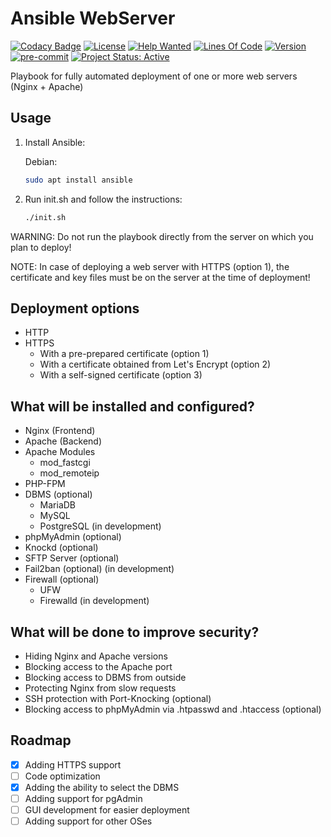 # Ansible WebServer

[![Codacy Badge](https://api.codacy.com/project/badge/Grade/d3e065c1ec134ece84a2b87b8be9b6f2)](https://app.codacy.com/gh/vitkuz573/Ansible-WebServer?utm_source=github.com&utm_medium=referral&utm_content=vitkuz573/Ansible-WebServer&utm_campaign=Badge_Grade_Settings)
[![License](https://img.shields.io/github/license/vitkuz573/Ansible-WebServer)](https://github.com/vitkuz573/Ansible-WebServer/blob/master/LICENSE)
[![Help Wanted](https://img.shields.io/github/issues/vitkuz573/Ansible-WebServer/help%20wanted?color=green)](https://github.com/vitkuz573/Ansible-WebServer/issues?q=is%3Aissue+is%3Aopen+label%3A%22help+wanted%22)
[![Lines Of Code](https://tokei.rs/b1/github/vitkuz573/Ansible-WebServer?category=code)](https://github.com/vitkuz573/Ansible-WebServer)
[![Version](https://img.shields.io/github/v/release/vitkuz573/Ansible-WebServer?include_prereleases)](https://github.com/vitkuz573/Ansible-WebServer/releases/latest)
[![pre-commit](https://img.shields.io/badge/pre--commit-enabled-brightgreen?logo=pre-commit&logoColor=white)](https://github.com/pre-commit/pre-commit)
[![Project Status: Active](https://www.repostatus.org/badges/latest/active.svg)](https://www.repostatus.org/#active)

Playbook for fully automated deployment of one or more web servers (Nginx + Apache)

## Usage

1) Install Ansible:

   Debian:

   ```bash
   sudo apt install ansible
   ```

2) Run init.sh and follow the instructions:

   ```bash
   ./init.sh
   ```

WARNING: Do not run the playbook directly from the server on which you plan to deploy!

NOTE: In case of deploying a web server with HTTPS (option 1), the certificate
and key files must be on the server at the time of deployment!

## Deployment options

- HTTP
- HTTPS
  - With a pre-prepared certificate (option 1)
  - With a certificate obtained from Let's Encrypt (option 2)
  - With a self-signed certificate (option 3)

## What will be installed and configured?

- Nginx (Frontend)
- Apache (Backend)
- Apache Modules
  - mod_fastcgi
  - mod_remoteip
- PHP-FPM
- DBMS (optional)
  - MariaDB
  - MySQL
  - PostgreSQL (in development)
- phpMyAdmin (optional)
- Knockd (optional)
- SFTP Server (optional)
- Fail2ban (optional) (in development)
- Firewall (optional)
  - UFW
  - Firewalld (in development)

## What will be done to improve security?

- Hiding Nginx and Apache versions
- Blocking access to the Apache port
- Blocking access to DBMS from outside
- Protecting Nginx from slow requests
- SSH protection with Port-Knocking (optional)
- Blocking access to phpMyAdmin via .htpasswd and .htaccess (optional)

## Roadmap

- [X] Adding HTTPS support
- [ ] Code optimization
- [X] Adding the ability to select the DBMS
- [ ] Adding support for pgAdmin
- [ ] GUI development for easier deployment
- [ ] Adding support for other OSes
